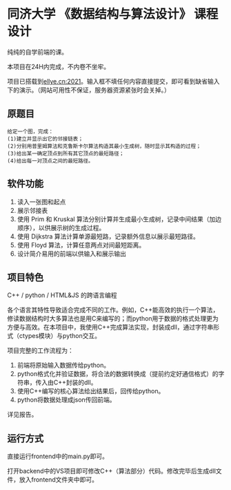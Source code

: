 # 同济大学 《数据结构与算法设计》 课程设计
纯纯的自学前端的课。

本项目在24H内完成，不内卷不坐牢。

项目已搭载到[ellye.cn:2021](http://ellye.cn:2021/)。输入框不填任何内容直接提交，即可看到缺省输入下的演示。（网站可用性不保证，服务器资源紧张时会关掉。）

## 原题目
```
给定一个图，完成：
(1)建立并显示出它的邻接链表；
(2)分别用普里姆算法和克鲁斯卡尔算法构造其最小生成树，随时显示其构造的过程；
(3)给出某一确定顶点到所有其它顶点的最短路径；
(4)给出每一对顶点之间的最短路径。
```
## 软件功能
1. 读入一张图和起点
2. 展示邻接表
3. 使用 Prim 和 Kruskal 算法分别计算并生成最小生成树，记录中间结果（加边顺序），以供展示树的生成过程。
4. 使用 Dijkstra 算法计算单源最短路，记录额外信息以展示最短路径。
5. 使用 Floyd 算法，计算任意两点对间最短距离。
6. 设计简介易用的前端以供输入和展示输出

## 项目特色
C++ / python / HTML&JS 的跨语言编程

各个语言其特性导致适合完成不同的工作。例如，C++能高效的执行一个算法，修读数据结构时大多算法也是用C来编写的；而python用于数据的格式处理更为方便与高效。在本项目中，我使用C++完成算法实现，封装成dll，通过字符串形式（ctypes模块）与python交互。

项目完整的工作流程为：
1. 前端将原始输入数据传给python。
2. python格式化并验证数据，将合法的数据转换成（提前约定好通信格式）的字符串，传入由C++封装的dll。
3. 使用C++编写的核心算法给出结果后，回传给python。
4. python将数据处理成json传回前端。

详见报告。
## 运行方式
直接运行frontend中的main.py即可。

打开backend中的VS项目即可修改C++（算法部分）代码。修改完毕后生成dll文件，放入frontend文件夹中即可。
